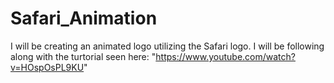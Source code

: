 # Safari_Animation

I will be creating an animated logo utilizing the Safari logo. I will be following along with the turtorial seen here: "https://www.youtube.com/watch?v=HOspOsPL9KU"
